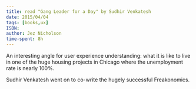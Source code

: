 ```yaml
---
title: read "Gang Leader for a Day" by Sudhir Venkatesh
date: 2015/04/04
tags: [books,ux]
ISBN:
author: Jez Nicholson
time-spent: 8h
---
```

​​An interesting angle for user experience understanding: what it is like to live in one of the huge housing projects in Chicago where the unemployment rate is nearly 100%.

Sudhir Venkatesh went on to co-write the hugely successful Freakonomics.